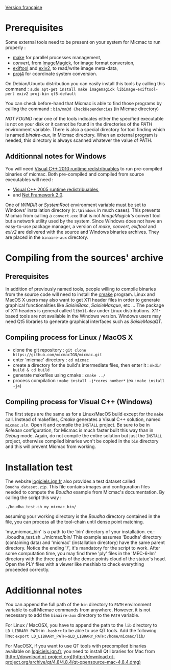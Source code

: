 [Version française](LISEZMOI.md)

# Prerequisites

Some external tools need to be present on your system for Micmac to run properly :
- [make](www.gnu.org/software/make) for parallel processes management,
- *convert*, from [ImageMagick](www.imagemagick.org), for image format conversion,
- [exiftool](www.sno.phy.queensu.ca/~phil/exiftool) and [exiv2](www.exiv2.org), to read/write image meta-data,
- [proj4](http://trac.osgeo.org/proj/) for coordinate system conversion.

On Debian/Ubuntu distribution you can easily install this tools by calling this command :
`sudo apt-get install make imagemagick libimage-exiftool-perl exiv2 proj-bin qt5-default`

You can check before-hand that Micmac is able to find those programs by calling the command :
`bin/mm3d CheckDependencies` (in Micmac directory)

*NOT FOUND* near one of the tools indicates either the specified executable is not on your disk or it cannot be found in the
directories of the *PATH* environment variable.
There is also a special directory for tool finding which is named *binaire-aux*, in Micmac directory. When an external program
is needed, this directory is always scanned whatever the value of PATH.

## Additionnal notes for Windows

You will need [Visual C++ 2010 runtime redistribuables](http://www.microsoft.com/fr-fr/download/details.aspx?id=5555) to run pre-compiled binaries of micmac.
Both pre-compiled and compiled from source executables will need :
- [Visual C++ 2005 runtime redistribuables](http://www.microsoft.com/fr-fr/download/details.aspx?id=3387),
- and [Net Framework 2.0](http://www.microsoft.com/fr-fr/download/details.aspx?id=1639).

One of *WINDIR* or *SystemRoot* environment variable must be set to Windows' installation directory (`C:\Windows` in much cases).
This prevents Micmac from calling a `convert.exe` that is not *ImageMagick's* convert tool but a network utility used by the system.
Since Windows does not have an easy-to-use package manager, a version of *make*, *convert*, *exiftool* and *exiv2* are delivered with
the source and Windows binaries archives. They are placed in the `binaire-aux` directory.

# Compiling from the sources' archive

## Prerequisites

In addition of previously named tools, people willing to compile binaries from the source code will need to install the [cmake](www.cmake.org)
program. Linux and MacOS X users may also want to get X11 header files in order to generate graphical functionalities like *SaisieBasc*, *SaisieMasque*, etc ...
The package of X11 headers is general called `libx11-dev` under Linux distributions.
X11-based tools are not available in the Windows version.
Windows users may need Qt5 libraries to generate graphical interfaces such as *SaisieMasqQT*.

## Compiling process for Linux / MacOS X

- clone the git repository : `git clone https://github.com/micmacIGN/micmac.git`
- enter 'micmac' directory : `cd micmac`
- create a directory for the build's intermediate files, then enter it : `mkdir build & cd build`
- generate makefiles using cmake : `cmake ../`
- process compilation : `make install -j*cores number*` (ex.: `make install -j4`)

## Compiling process for Visual C++ (Windows)

The first steps are the same as for a Linux/MacOS build except for the `make` call.
Instead of makefiles, *Cmake* generates a Visual C++ solution, named `micmac.sln`. Open it and compile the `INSTALL` project. 
Be sure to be in *Release* configuration, for Micmac is much faster built this way than in *Debug* mode.
Again, do not compile the entire solution but just the `INSTALL` project, otherwise compiled binaries won't be copied in the `bin` directory and this will prevent Micmac from working.

# Installation test

The website [logiciels.ign.fr](http://logiciels.ign.fr/?Telechargement,20) also provides a test dataset called `Boudha_dataset.zip`.
This file contains images and configuration files needed to compute the *Boudha* example from Micmac's documentation. By calling the script this way :

`./boudha_test.sh my_micmac_bin/`

assuming your working directory is the *Boudha* directory contained in the file, you can process all the tool-chain until dense point matching. 

'my_micmac_bin' is a path to the 'bin' directory of your installation.
	ex.: ./boudha_test.sh ../micmac/bin/
	This example assumes 'Boudha' directory (containing data) and 'micmac' (installation directory) have the same parent directory. Notice
the ending '/', it's mandatory for the script to work.
	After some computation time, you may find three 'ply' files in the 'MEC-6-Im' directory with the three parts of the dense points cloud
of the statue's head. Open the PLY files with a viewer like meshlab to check everything proceeded correctly.

# Additionnal notes

You can append the full path of the `bin` directory to `PATH` environment variable to call Micmac commands from anywhere. However, it is not necessary to add the `binaire-aux` directory to the `PATH` variable.

For Linux / MacOSX, you have to append the path to the `lib` directory to `LD_LIBRARY_PATH` in `.bashrc` to be able to use QT tools. 
Add the following line: `export LD_LIBRARY_PATH=$LD_LIBRARY_PATH:/home/micmac/lib/`

For MacOSX, if you want to use QT tools with precompiled binaries available on [logiciels.ign.fr](http://logiciels.ign.fr/?Telechargement,20), you need to install Qt libraries for Mac from [http://download.qt-project.org](http://download.qt-project.org/archive/qt/4.8/4.8.4/qt-opensource-mac-4.8.4.dmg)
